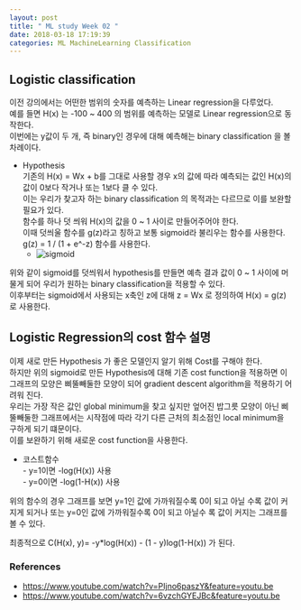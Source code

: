 ```yaml
---
layout: post
title: " ML study Week 02 "
date: 2018-03-18 17:19:39
categories: ML MachineLearning Classification
---
```


## Logistic classification  
이전 강의에서는 어떤한 범위의 숫자를 예측하는 Linear regression을 다루었다.  
예를 들면 H(x) 는 -100 ~ 400 의 범위를 예측하는 모델로 Linear regression으로 동작한다.   
이번에는 y값이 두 개, 즉 binary인 경우에 대해 예측해는 binary classification 을 볼 차례이다.  

   - Hypothesis  
   기존의 H(x) = Wx + b를 그대로 사용할 경우 x의 값에 따라 예측되는 값인 H(x)의 값이 0보다 작거나 또는 1보다 클 수 있다.   
   이는 우리가 찾고자 하는 binary classification 의 목적과는 다르므로 이를 보완할 필요가 있다.  
   함수를 하나 덧 씌워 H(x)의 값을 0 ~ 1 사이로 만들어주어야 한다.   
   이때 덧씌울 함수를 g(z)라고 칭하고 보통 sigmoid라 불리우는 함수를 사용한다.  
   g(z) = 1 / (1 + e^-z) 함수를 사용한다.   
     - ![sigmoid](https://upload.wikimedia.org/wikipedia/commons/thumb/8/88/Logistic-curve.svg/1200px-Logistic-curve.svg.png)  


  위와 같이 sigmoid를 덧씌워서 hypothesis를 만들면 예측 결과 값이 0 ~ 1 사이에 머물게 되어 우리가 원하는 binary classification을 적용할 수 있다.   
  이후부터는 sigmoid에서 사용되는 x축인 z에 대해 z = Wx 로 정의하여 H(x) = g(z)로 사용한다.  


## Logistic Regression의 cost 함수 설명  
이제 새로 만든 Hypothesis 가 좋은 모델인지 알기 위해 Cost를 구해야 한다.  
하지만 위의 sigmoid로 만든 Hypothesis에 대해 기존 cost function을 적용하면 이 그래프의 모양은 삐뚤빼둘한 모양이 되어 gradient descent algorithm을 적용하기 어려워 진다.  
우리는 가장 작은 값인 global minimum을 찾고 싶지만 엎어진 밥그릇 모양이 아닌 삐뚤빼둘한 그래프에서는 시작점에 따라 각기 다른 근처의 최소점인 local minimum을 구하게 되기 떄문이다.   
이를 보완하기 위해 새로운 cost function을 사용한다.  

  -  코스트함수  
    - y=1이면 -log(H(x)) 사용   
    - y=0이면 -log(1-H(x)) 사용    

위의 함수의 경우 그래프를 보면 y=1인 값에 가까워질수록 0이 되고 아닐 수록 값이 커지게 되거나 또는 y=0인 값에 가까워질수록 0이 되고 아닐수 록 값이 커지는 그래프를 볼 수 있다.  
  
최종적으로 C(H(x), y)= -y*log(H(x)) - (1 - y)log(1-H(x))  가 된다.  



### References  
  - https://www.youtube.com/watch?v=PIjno6paszY&feature=youtu.be  
  - https://www.youtube.com/watch?v=6vzchGYEJBc&feature=youtu.be
